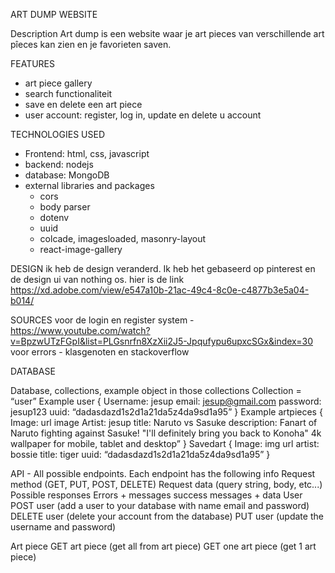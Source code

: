 ART DUMP WEBSITE

Description
Art dump is een website waar je art pieces van verschillende art pîeces kan zien en je favorieten saven. 

FEATURES
- art piece gallery 
- search functionaliteit
- save en delete een art piece
- user account: register, log in, update en delete u account

TECHNOLOGIES USED 
- Frontend: html, css, javascript
- backend: nodejs
- database: MongoDB
- external libraries and packages
    - cors
    - body parser
    - dotenv
    - uuid
    - colcade, imagesloaded, masonry-layout
    - react-image-gallery

DESIGN
ik heb de design veranderd. Ik heb het gebaseerd op pinterest en de design ui van nothing os.
hier is de link https://xd.adobe.com/view/e547a10b-21ac-49c4-8c0e-c4877b3e5a04-b014/

SOURCES
voor de login en register system - https://www.youtube.com/watch?v=BpzwUTzFGpI&list=PLGsnrfn8XzXii2J5-Jpqufypu6upxcSGx&index=30
voor errors - klasgenoten en stackoverflow



DATABASE

Database, collections, example object in those collections
Collection = “user”
Example user {
Username: jesup
email: jesup@gmail.com
password: jesup123
uuid: “dadasdazd1s2d1a21da5z4da9sd1a95”
}
Example artpieces {
Image: url image
Artist: jesup
title: Naruto vs Sasuke
description: Fanart of Naruto fighting against Sasuke! "I'll definitely bring you back to Konoha" 4k wallpaper for mobile, tablet and desktop”
}
Savedart {
Image: img url
artist: bossie
title: tiger
uuid: “dadasdazd1s2d1a21da5z4da9sd1a95”
}


API - All possible endpoints. Each endpoint has the following info Request method (GET, PUT, POST, DELETE) Request data (query string, body, etc...) Possible responses Errors + messages success messages + data 
User 
POST user (add a user to your database with name email and password)
DELETE user (delete your account from the database)
PUT user (update the username and password)

Art piece
GET art piece (get all from art piece)
GET one art piece (get 1 art piece)
